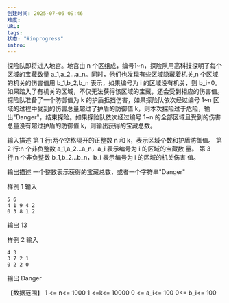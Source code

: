```yaml
---
创建时间: 2025-07-06 09:46
难度: 
URL: 
tags: 
状态: "#inprogress"
intro:
---
```

探险队即将进人地宫。地宫由 n 个区组成，编号1~n，探险队用高科技探明了每个区域的宝藏数量 a_1,a_2…a_n。同时，他们也发现有些区域隐藏着机关,n 个区域的机关的伤害值用 b_1,b_2,b_n 表示，如果编号为 i 的区域没有机关，则 b_i=0。如果踏入了有机关的区域，不仅无法获得该区域的宝藏，还会受到相应的伤害值。探险队准备了一个防御值为 k 的护盾抵挡伤害，如果探险队依次经过编号 1~n 区域的过程中受到的伤害总量超过了护盾的防御值 k，则本次探险过于危险，输出"Danger"，结束探险。如果探险队依次经过编号 1~n 的全部区域且受到的伤害总量没有超过护盾的防御值 k，则输出获得的宝藏总数。

输入描述
第 1 行:两个空格隔开的正整数 n 和 k，表示区域个数和护盾防御值。
第 2 行:n 个非负整数 a_1,a_2...a_n，a_i 表示编号为 i 的区域的宝藏数
量。
第 3 行:n 个非负整数 b_1,b_2...b_n，b_i 表示编号为 i 的区域的机关伤害
值。

输出描述
一个整数表示获得的宝藏总数，或者一个字符串"Danger"

样例 1
输入
```
5 6
4 1 9 4 2
0 3 8 1 2
```

输出
13

样例 2
输入
```
4 3
3 7 2 1
0 2 2 0
```
输出
Danger

【数据范围】
1 <= n<= 1000
1 <=k<= 10000
0 <= a_i<= 100
0<= b_i<= 100